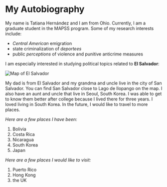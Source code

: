 
# My Autobiography


My name is Tatiana Hernández and I am from Ohio. Currently, I am a graduate student in the MAPSS program. Some of my research interests include:

* *Central American* emigration
* state criminalization of *deportees*
* public *perceptions* of violence and punitive anticrime measures

I am especially interested in studying political topics related to **El Salvador**:

![Map of El Salvador](https://www.nationsonline.org/maps/el_salvador_map.jpg)

My dad is from El Salvador and my grandma and uncle live in the city of San Salvador. You can find San Salvador close to Lago de Ilopango on the map. I also have an aunt and uncle that live in Seoul, South Korea. I was able to get to know them better after college because I lived there for three years. I loved living in South Korea. In the future, I would like to travel to more places.


*Here are a few places I have been:*

1. Bolivia
2. Costa Rica
3. Nicaragua
4. South Korea
5. Japan

*Here are a few places I would like to visit:*

1. Puerto Rico
2. Hong Kong
3. the UK




